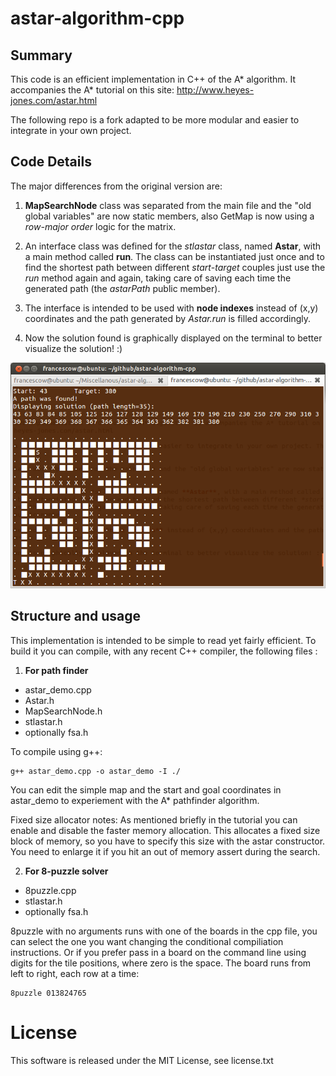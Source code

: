 astar-algorithm-cpp
===================

Summary
-------

This code is an efficient implementation in C++ of the A* algorithm. It accompanies the A* tutorial on this site: http://www.heyes-jones.com/astar.html

The following repo is a fork adapted to be more modular and easier to integrate in your own project.


Code Details
------------

The major differences from the original version are:

1. **MapSearchNode** class was separated from the main file and the "old global variables" are now static members, also GetMap is now using a *row-major order* logic for the matrix.

2. An interface class was defined for the *stlastar* class, named **Astar**, with a main method called **run**. The class can be instantiated just once and to find the shortest path between different *start*-*target* couples just use the *run* method again and again, taking care of saving each time the generated path (the *astarPath* public member).

3. The interface is intended to be used with **node indexes** instead of (x,y) coordinates and the path generated by *Astar.run* is filled accordingly.

4. Now the solution found is graphically displayed on the terminal to better visualize the solution! :)

![printedSolution](img/astar_printSolution.png)


Structure and usage
-------------------

This implementation is intended to be simple to read yet fairly
efficient. To build it you can compile, with any recent C++ compiler,
the following files :

1. **For path finder**

* astar_demo.cpp
* Astar.h
* MapSearchNode.h
* stlastar.h
* optionally fsa.h

To compile using g++:

    g++ astar_demo.cpp -o astar_demo -I ./

You can edit the simple map and the start and goal coordinates in astar_demo to experiement with the A* pathfinder algorithm.

Fixed size allocator notes: As mentioned briefly in the tutorial you can enable and disable the
faster memory allocation. This allocates a fixed size block of memory, so you have to specify this size
with the astar constructor. You need to enlarge it if you hit an out of memory assert during the
search.


2. **For 8-puzzle solver**

* 8puzzle.cpp
* stlastar.h
* optionally fsa.h

8puzzle with no arguments runs with one of the boards in the cpp file, you can
select the one you want changing the conditional compiliation instructions. Or if you
prefer pass in a board on the command line using digits for the tile positions, where
zero is the space. The board runs from left to right, each row at a time:
	
    8puzzle 013824765


License
=======

This software is released under the MIT License, see license.txt
